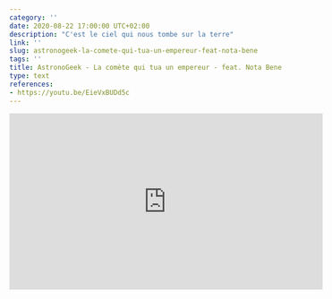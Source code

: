 ```yaml
---
category: ''
date: 2020-08-22 17:00:00 UTC+02:00
description: "C'est le ciel qui nous tombe sur la terre"
link: ''
slug: astronogeek-la-comete-qui-tua-un-empereur-feat-nota-bene
tags: ''
title: AstronoGeek - La comète qui tua un empereur - feat. Nota Bene
type: text
references:
- https://youtu.be/EieVxBUDd5c
---
```

<iframe width="560" height="315" src="https://www.youtube-nocookie.com/embed/EieVxBUDd5c" frameborder="0" allow="accelerometer; autoplay; encrypted-media; gyroscope; picture-in-picture" allowfullscreen></iframe>
